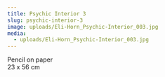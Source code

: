 ```yaml
---
title: Psychic Interior 3
slug: psychic-interior-3
image: uploads/Eli-Horn_Psychic-Interior_003.jpg
media:
  - uploads/Eli-Horn_Psychic-Interior_003.jpg
---
```


Pencil on paper  
23 x 56 cm

